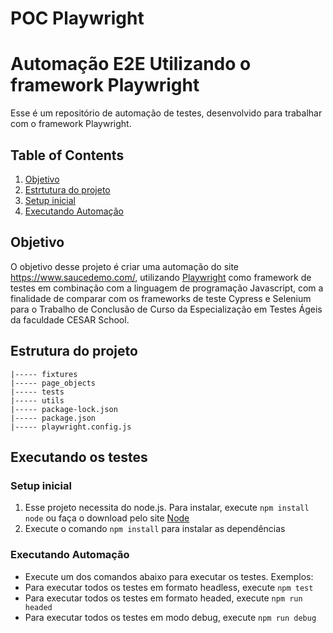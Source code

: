 # POC Playwright

# Automação E2E Utilizando o framework Playwright

Esse é um repositório de automação de testes, desenvolvido para trabalhar com o framework Playwright.

## Table of Contents

1. [Objetivo](#objetivo)
2. [Estrtutura do projeto](#estrutura-do-projeto)
5. [Setup inicial](#setup-inicial)
6. [Executando Automação](#executando-automação)

## Objetivo

O objetivo desse projeto é criar uma automação do site https://www.saucedemo.com/, utilizando [Playwright]([https://www.cypress.io/](https://playwright.dev/)) como framework de testes em combinação com a linguagem de programação Javascript, com a finalidade de comparar com os frameworks de teste Cypress e Selenium para o Trabalho de Conclusão de Curso da Especialização em Testes Ágeis da faculdade CESAR School.

## Estrutura do projeto

```
|----- fixtures
|----- page_objects
|----- tests
|----- utils
|----- package-lock.json
|----- package.json
|----- playwright.config.js
```

## Executando os testes

### Setup inicial

1. Esse projeto necessita do node.js. Para instalar, execute `npm install node` ou faça o download pelo site [Node](https://nodejs.org/en/download/)
2. Execute o comando `npm install` para instalar as dependências

### Executando Automação

- Execute um dos comandos abaixo para executar os testes.
  Exemplos:
- Para executar todos os testes em formato headless, execute `npm test`
- Para executar todos os testes em formato headed, execute  `npm run headed`
- Para executar todos os testes em modo debug, execute  `npm run debug`
<p>
